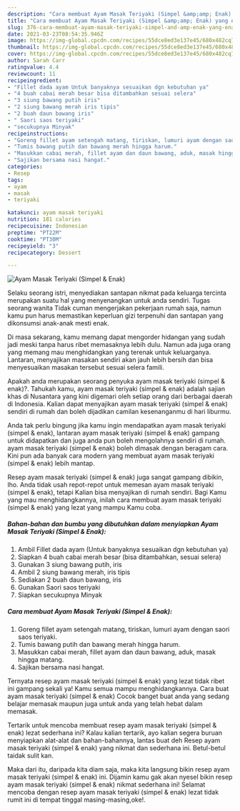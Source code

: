 ```yaml
---
description: "Cara membuat Ayam Masak Teriyaki (Simpel &amp;amp; Enak) yang enak dan Mudah Dibuat"
title: "Cara membuat Ayam Masak Teriyaki (Simpel &amp;amp; Enak) yang enak dan Mudah Dibuat"
slug: 376-cara-membuat-ayam-masak-teriyaki-simpel-and-amp-enak-yang-enak-dan-mudah-dibuat
date: 2021-03-23T08:54:35.946Z
image: https://img-global.cpcdn.com/recipes/55dce8ed3e137e45/680x482cq70/ayam-masak-teriyaki-simpel-enak-foto-resep-utama.jpg
thumbnail: https://img-global.cpcdn.com/recipes/55dce8ed3e137e45/680x482cq70/ayam-masak-teriyaki-simpel-enak-foto-resep-utama.jpg
cover: https://img-global.cpcdn.com/recipes/55dce8ed3e137e45/680x482cq70/ayam-masak-teriyaki-simpel-enak-foto-resep-utama.jpg
author: Sarah Carr
ratingvalue: 4.4
reviewcount: 11
recipeingredient:
- "Fillet dada ayam Untuk banyaknya sesuaikan dgn kebutuhan ya"
- "4 buah cabai merah besar bisa ditambahkan sesuai selera"
- "3 siung bawang putih iris"
- "2 siung bawang merah iris tipis"
- "2 buah daun bawang iris"
- " Saori saos teriyaki"
- "secukupnya Minyak"
recipeinstructions:
- "Goreng fillet ayam setengah matang, tiriskan, lumuri ayam dengan saori saos teriyaki."
- "Tumis bawang putih dan bawang merah hingga harum."
- "Masukkan cabai merah, fillet ayam dan daun bawang, aduk, masak hingga matang."
- "Sajikan bersama nasi hangat."
categories:
- Resep
tags:
- ayam
- masak
- teriyaki

katakunci: ayam masak teriyaki 
nutrition: 181 calories
recipecuisine: Indonesian
preptime: "PT22M"
cooktime: "PT30M"
recipeyield: "3"
recipecategory: Dessert

---
```



![Ayam Masak Teriyaki (Simpel &amp; Enak)](https://img-global.cpcdn.com/recipes/55dce8ed3e137e45/680x482cq70/ayam-masak-teriyaki-simpel-enak-foto-resep-utama.jpg)

Selaku seorang istri, menyediakan santapan nikmat pada keluarga tercinta merupakan suatu hal yang menyenangkan untuk anda sendiri. Tugas seorang  wanita Tidak cuman mengerjakan pekerjaan rumah saja, namun kamu pun harus memastikan keperluan gizi terpenuhi dan santapan yang dikonsumsi anak-anak mesti enak.

Di masa  sekarang, kamu memang dapat mengorder hidangan yang sudah jadi meski tanpa harus ribet memasaknya lebih dulu. Namun ada juga orang yang memang mau menghidangkan yang terenak untuk keluarganya. Lantaran, menyajikan masakan sendiri akan jauh lebih bersih dan bisa menyesuaikan masakan tersebut sesuai selera famili. 



Apakah anda merupakan seorang penyuka ayam masak teriyaki (simpel &amp; enak)?. Tahukah kamu, ayam masak teriyaki (simpel &amp; enak) adalah sajian khas di Nusantara yang kini digemari oleh setiap orang dari berbagai daerah di Indonesia. Kalian dapat menyajikan ayam masak teriyaki (simpel &amp; enak) sendiri di rumah dan boleh dijadikan camilan kesenanganmu di hari liburmu.

Anda tak perlu bingung jika kamu ingin mendapatkan ayam masak teriyaki (simpel &amp; enak), lantaran ayam masak teriyaki (simpel &amp; enak) gampang untuk didapatkan dan juga anda pun boleh mengolahnya sendiri di rumah. ayam masak teriyaki (simpel &amp; enak) boleh dimasak dengan beragam cara. Kini pun ada banyak cara modern yang membuat ayam masak teriyaki (simpel &amp; enak) lebih mantap.

Resep ayam masak teriyaki (simpel &amp; enak) juga sangat gampang dibikin, lho. Anda tidak usah repot-repot untuk memesan ayam masak teriyaki (simpel &amp; enak), tetapi Kalian bisa menyajikan di rumah sendiri. Bagi Kamu yang mau menghidangkannya, inilah cara membuat ayam masak teriyaki (simpel &amp; enak) yang lezat yang mampu Kamu coba.

<!--inarticleads1-->

##### Bahan-bahan dan bumbu yang dibutuhkan dalam menyiapkan Ayam Masak Teriyaki (Simpel &amp; Enak):

1. Ambil Fillet dada ayam (Untuk banyaknya sesuaikan dgn kebutuhan ya)
1. Siapkan 4 buah cabai merah besar (bisa ditambahkan, sesuai selera)
1. Gunakan 3 siung bawang putih, iris
1. Ambil 2 siung bawang merah, iris tipis
1. Sediakan 2 buah daun bawang, iris
1. Gunakan  Saori saos teriyaki
1. Siapkan secukupnya Minyak




<!--inarticleads2-->

##### Cara membuat Ayam Masak Teriyaki (Simpel &amp; Enak):

1. Goreng fillet ayam setengah matang, tiriskan, lumuri ayam dengan saori saos teriyaki.
1. Tumis bawang putih dan bawang merah hingga harum.
1. Masukkan cabai merah, fillet ayam dan daun bawang, aduk, masak hingga matang.
1. Sajikan bersama nasi hangat.




Ternyata resep ayam masak teriyaki (simpel &amp; enak) yang lezat tidak ribet ini gampang sekali ya! Kamu semua mampu menghidangkannya. Cara buat ayam masak teriyaki (simpel &amp; enak) Cocok banget buat anda yang sedang belajar memasak maupun juga untuk anda yang telah hebat dalam memasak.

Tertarik untuk mencoba membuat resep ayam masak teriyaki (simpel &amp; enak) lezat sederhana ini? Kalau kalian tertarik, ayo kalian segera buruan menyiapkan alat-alat dan bahan-bahannya, lantas buat deh Resep ayam masak teriyaki (simpel &amp; enak) yang nikmat dan sederhana ini. Betul-betul taidak sulit kan. 

Maka dari itu, daripada kita diam saja, maka kita langsung bikin resep ayam masak teriyaki (simpel &amp; enak) ini. Dijamin kamu gak akan nyesel bikin resep ayam masak teriyaki (simpel &amp; enak) nikmat sederhana ini! Selamat mencoba dengan resep ayam masak teriyaki (simpel &amp; enak) lezat tidak rumit ini di tempat tinggal masing-masing,oke!.

